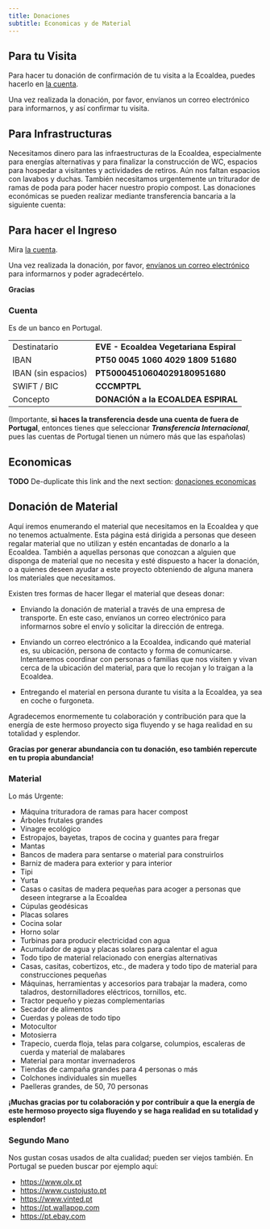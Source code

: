 ```yaml
---
title: Donaciones
subtitle: Economicas y de Material
---
```


<!--
SPDX-FileCopyrightText: 2012-2023 Atzar <ecoaldeavegetariana@gmail.com>
SPDX-FileCopyrightText: 2024 Robin Vobruba <hoijui.quaero@gmail.com>

SPDX-License-Identifier: CC-BY-SA-4.0
-->

## Para tu Visita

Para hacer tu donación de confirmación de tu visita a la Ecoaldea,
puedes hacerlo en [la cuenta].

Una vez realizada la donación,
por favor,
envíanos un correo electrónico para informarnos,
y así confirmar tu visita.

## Para Infrastructuras

Necesitamos dinero para las infraestructuras de la Ecoaldea,
especialmente para energías alternativas
y para finalizar la construcción de WC,
espacios para hospedar a visitantes
y actividades de retiros.
Aún nos faltan espacios con lavabos y duchas.
También necesitamos urgentemente un triturador de ramas de poda
para poder hacer nuestro propio compost.
Las donaciones económicas se pueden realizar
mediante transferencia bancaria a la siguiente cuenta:

## Para hacer el Ingreso

Mira [la cuenta].

Una vez realizada la donación, por favor,
[envíanos un correo electrónico][contacto]
para informarnos y poder agradecértelo.

**Gracias**

### Cuenta

Es de un banco en Portugal.

|||
| --- | --------- |
| Destinatario | **EVE - Ecoaldea Vegetariana Espiral** |
| IBAN | **PT50 0045 1060 4029 1809 51680** |
| IBAN (sin espacios) | **PT50004510604029180951680** |
| SWIFT / BIC | **CCCMPTPL** |
| Concepto | **DONACIÓN a la ECOALDEA ESPIRAL** |

(Importante,
**si haces la transferencia desde una cuenta de fuera de Portugal**,
entonces tienes que seleccionar
***Transferencia Internacional***,
pues las cuentas de Portugal tienen un número más que las españolas)

## Economicas

**TODO** De-duplicate this link and the next section:
[donaciones economicas](
https://docs.google.com/document/d/1-vyRgKIiAHNgdqUCkNpj2fvxgoz7v-4eAQIUmjaAb3I/edit)

## Donación de Material

Aquí iremos enumerando el material que necesitamos en la Ecoaldea
y que no tenemos actualmente.
Esta página está dirigida a personas que deseen regalar material que no utilizan
y estén encantadas de donarlo a la Ecoaldea.
También a aquellas personas que conozcan a alguien
que disponga de material que no necesita
y esté dispuesto a hacer la donación,
o a quienes deseen ayudar a este proyecto
obteniendo de alguna manera los materiales que necesitamos.

Existen tres formas de hacer llegar el material que deseas donar:

- Enviando la donación de material a través de una empresa de transporte.
  En este caso, envíanos un correo electrónico para informarnos
  sobre el envío y solicitar la dirección de entrega.

- Enviando un correo electrónico a la Ecoaldea,
  indicando qué material es, su ubicación,
  persona de contacto y forma de comunicarse.
  Intentaremos coordinar con personas o familias
  que nos visiten y vivan cerca de la ubicación del material,
  para que lo recojan y lo traigan a la Ecoaldea.

- Entregando el material en persona durante tu visita a la Ecoaldea,
  ya sea en coche o furgoneta.

Agradecemos enormemente tu colaboración y contribución para que la
energía de este hermoso proyecto siga fluyendo y se haga realidad en su
totalidad y esplendor.

**Gracias por generar abundancia con tu donación, eso también repercute
en tu propia abundancia!**

### Material

Lo más Urgente:

- Máquina trituradora de ramas para hacer compost
- Árboles frutales grandes
- Vinagre ecológico
- Estropajos, bayetas, trapos de cocina y guantes para fregar
- Mantas
- Bancos de madera para sentarse o material para construirlos
- Barniz de madera para exterior y para interior
- Tipi
- Yurta
- Casas o casitas de madera pequeñas
  para acoger a personas que deseen integrarse a la Ecoaldea
- Cúpulas geodésicas
- Placas solares
- Cocina solar
- Horno solar
- Turbinas para producir electricidad con agua
- Acumulador de agua y placas solares para calentar el agua
- Todo tipo de material relacionado con energías alternativas
- Casas, casitas, cobertizos, etc.,
  de madera y todo tipo de material para construcciones pequeñas
- Máquinas, herramientas y accesorios para trabajar la madera,
  como taladros, destornilladores eléctricos, tornillos, etc.
- Tractor pequeño y piezas complementarias
- Secador de alimentos
- Cuerdas y poleas de todo tipo
- Motocultor
- Motosierra
- Trapecio, cuerda floja, telas para colgarse,
  columpios, escaleras de cuerda y material de malabares
- Material para montar invernaderos
- Tiendas de campaña grandes para 4 personas o más
- Colchones individuales sin muelles
- Paelleras grandes, de 50, 70 personas

**¡Muchas gracias por tu colaboración
y por contribuir a que la energía de este hermoso proyecto
siga fluyendo y se haga realidad en su totalidad y esplendor!**

### Segundo Mano

Nos gustan cosas usados de alta cualidad; pueden ser viejos también.
En Portugal se pueden buscar por ejemplo aquí:

- <https://www.olx.pt>
- <https://www.custojusto.pt>
- <https://www.vinted.pt>
- <https://pt.wallapop.com>
- <https://pt.ebay.com>

[la cuenta]: #cuenta
[contacto]: contacto.md
